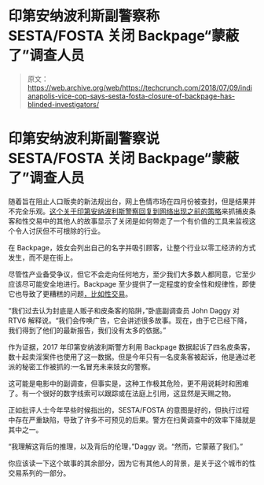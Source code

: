 # 印第安纳波利斯副警察称 SESTA/FOSTA 关闭 Backpage“蒙蔽了”调查人员

> 原文：<https://web.archive.org/web/https://techcrunch.com/2018/07/09/indianapolis-vice-cop-says-sesta-fosta-closure-of-backpage-has-blinded-investigators/>

# 印第安纳波利斯副警察说 SESTA/FOSTA 关闭 Backpage“蒙蔽了”调查人员

随着旨在阻止人口贩卖的新法规出台，网上色情市场在四月份被查封，但是结果并不完全乐观。[这个关于印第安纳波利斯警察回复到网络出现之前的策略](https://web.archive.org/web/20230406064728/https://www.theindychannel.com/longform/running-blind-impd-arrests-first-suspected-pimp-in-7-months)来抓捕皮条客和性交易中的其他人的故事显示了关闭是如何带走了一个有价值的工具来监视这个令人讨厌但不可根除的行业。

在 Backpage，妓女会列出自己的名字并吸引顾客，让整个行业以零工经济的方式发生，而不是在街上。

尽管性产业备受争议，但它不会走向任何地方，至少我们大多数人都同意，它至少应该尽可能安全地进行。Backpage 至少提供了一定程度的安全性和规律性，即使它也导致了更糟糕的问题[，比如性交易](https://web.archive.org/web/20230406064728/https://techcrunch.com/2018/04/12/backpage-pleads-guilty-to-sex-trafficking-ceo-faces-up-to-5-years-for-money-laundering/)。

“我们过去认为封底是人贩子和皮条客的陷阱，”卧底副调查员 John Daggy 对 RTV6 解释说。“我们会传唤广告，它会讲述很多故事。现在，由于它已经下降，我们得到了他们的最新报告，我们没有太多的依据。”

作为证据，2017 年印第安纳波利斯警方利用 Backpage 数据起诉了四名皮条客，数十起卖淫案件也使用了这一数据。但是今年只有一名皮条客被起诉，他是通过老派的秘密工作被抓的:一名冒充未来妓女的警察。

这可能是电影中的副调查，但事实是，这种工作极其危险，更不用说耗时和困难了。有一个很好的数字线索可以跟踪或在法庭上引用，这显然是天赐之物。

正如批评人士今年早些时候指出的，SESTA/FOSTA 的意图是好的，但执行过程中存在严重缺陷，导致了许多不可预见的后果。警方在扫黄调查中的效率下降就是其中之一。

“我理解这背后的推理，以及背后的伦理，”Daggy 说。“然而，它蒙蔽了我们。”

你应该读一下这个故事的其余部分，因为它有其他人的背景，是关于这个城市的性交易系列的一部分。